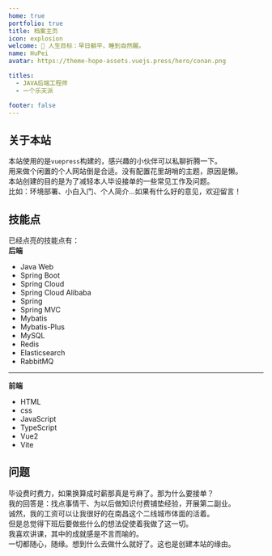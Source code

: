 ```yaml
---
home: true
portfolio: true
title: 档案主页
icon: explosion
welcome: 👋 人生目标：早日躺平，睡到自然醒。
name: HuPei
avatar: https://theme-hope-assets.vuejs.press/hero/conan.png

titles:
  - JAVA后端工程师
  - 一个乐天派

footer: false
---
```


## 关于本站

本站使用的是`vuepress`构建的，感兴趣的小伙伴可以私聊折腾一下。</br>
用来做个闲置的个人网站倒是合适。没有配置花里胡哨的主题，原因是懒。</br>
本站创建的目的是为了减轻本人毕设接单的一些常见工作及问题。</br>
比如：环境部署、小白入门、个人简介...如果有什么好的意见，欢迎留言！</br>

## 技能点

已经点亮的技能点有：</br>
<B>后端</B>

- Java Web
- Spring Boot 
- Spring Cloud
- Spring Cloud Alibaba
- Spring
- Spring MVC
- Mybatis
- Mybatis-Plus
- MySQL
- Redis
- Elasticsearch
- RabbitMQ</br>

---

<B>前端</B>

- HTML
- css
- JavaScript
- TypeScript
- Vue2
- Vite

## 问题

毕设费时费力，如果换算成时薪那真是亏麻了。那为什么要接单？</br>
我的回答是：找点事情干、为以后做知识付费铺垫经验，开展第二副业。</br>
诚然，我的工资可以让我很好的在南昌这个二线城市体面的活着。</br>
但是总觉得下班后要做些什么的想法促使着我做了这一切。</br>
我喜欢讲课，其中的成就感是不言而喻的。</br>
一切都随心，随缘。想到什么去做什么就好了。这也是创建本站的缘由。</br>

